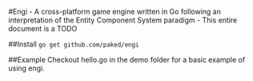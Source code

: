 #Engi - A cross-platform game engine written in Go following an interpretation of the Entity Component System paradigm - This entire document is a TODO

##Install
``` go get github.com/paked/engi ```

##Example
Checkout hello.go in the demo folder for a basic example of using engi.
